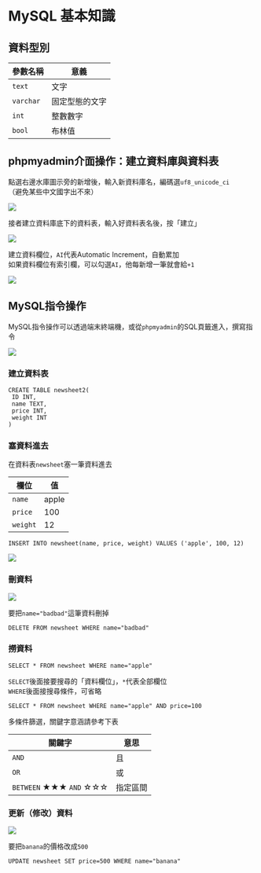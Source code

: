 # MySQL 基本知識

## 資料型別

|參數名稱|意義|
|----|---|
|`text`|文字|
|`varchar`|固定型態的文字|
|`int`|整數數字|
|`bool`|布林值|

## phpmyadmin介面操作：建立資料庫與資料表

點選右邊水庫圖示旁的新增後，輸入新資料庫名，編碼選`uf8_unicode_ci`    
（避免某些中文國字出不來）

![](https://raw.githubusercontent.com/ianchen0419/notes/master/img/MySQL%20基本知識/01.png)

接者建立資料庫底下的資料表，輸入好資料表名後，按「建立」

![](https://raw.githubusercontent.com/ianchen0419/notes/master/img/MySQL%20基本知識/02.png)

建立資料欄位，`AI`代表Automatic Increment，自動累加    
如果資料欄位有索引欄，可以勾選`AI`，他每新增一筆就會給`+1`

![](https://raw.githubusercontent.com/ianchen0419/notes/master/img/MySQL%20基本知識/03.png)

## MySQL指令操作

MySQL指令操作可以透過端末終端機，或從`phpmyadmin`的SQL頁籤進入，撰寫指令

![](https://raw.githubusercontent.com/ianchen0419/notes/master/img/MySQL%20基本知識/04.png)

### 建立資料表
```MySQL
CREATE TABLE newsheet2(
 ID INT,
 name TEXT,
 price INT,
 weight INT
)
```

### 塞資料進去

在資料表`newsheet`塞一筆資料進去

|欄位|值|
|----|---|
|`name`|apple|
|`price`|100|
|`weight`|12|


```MySQL
INSERT INTO newsheet(name, price, weight) VALUES ('apple', 100, 12)
```

![](https://raw.githubusercontent.com/ianchen0419/notes/master/img/MySQL%20基本知識/05.png)

### 刪資料

![](https://raw.githubusercontent.com/ianchen0419/notes/master/img/MySQL%20基本知識/06.png)

要把`name="badbad"`這筆資料刪掉

```MySQL
DELETE FROM newsheet WHERE name="badbad"
```

### 撈資料

```MySQL
SELECT * FROM newsheet WHERE name="apple"
```

`SELECT`後面接要搜尋的「資料欄位」，`*`代表全部欄位    
`WHERE`後面接搜尋條件，可省略

```MySQL
SELECT * FROM newsheet WHERE name="apple" AND price=100
```

多條件篩選，關鍵字意涵請參考下表

|關鍵字|意思|
|----|---|
|`AND`|且|
|`OR`|或|
|`BETWEEN` ★★★ `AND` ☆☆☆|指定區間|

### 更新（修改）資料

![](https://raw.githubusercontent.com/ianchen0419/notes/master/img/MySQL%20基本知識/07.png)

要把`banana`的價格改成`500`

```MySQL
UPDATE newsheet SET price=500 WHERE name="banana"
```
